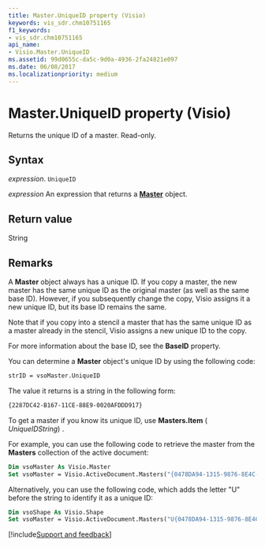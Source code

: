 ```yaml
---
title: Master.UniqueID property (Visio)
keywords: vis_sdr.chm10751165
f1_keywords:
- vis_sdr.chm10751165
api_name:
- Visio.Master.UniqueID
ms.assetid: 99d0655c-da5c-9d0a-4936-2fa24821e097
ms.date: 06/08/2017
ms.localizationpriority: medium
---
```



# Master.UniqueID property (Visio)

Returns the unique ID of a master. Read-only.


## Syntax

_expression_. `UniqueID`

 _expression_ An expression that returns a **[Master](Visio.Master.md)** object.


## Return value

String


## Remarks

A **Master** object always has a unique ID. If you copy a master, the new master has the same unique ID as the original master (as well as the same base ID). However, if you subsequently change the copy, Visio assigns it a new unique ID, but its base ID remains the same.

Note that if you copy into a stencil a master that has the same unique ID as a master already in the stencil, Visio assigns a new unique ID to the copy. 

For more information about the base ID, see the **BaseID** property.

You can determine a **Master** object's unique ID by using the following code:




```vb
strID = vsoMaster.UniqueID
```

The value it returns is a string in the following form:




```vb
{2287DC42-B167-11CE-88E9-0020AFDDD917}
```

To get a master if you know its unique ID, use **Masters.Item** ( _UniqueIDString_) .

For example, you can use the following code to retrieve the master from the **Masters** collection of the active document:




```vb
Dim vsoMaster As Visio.Master 
Set vsoMaster = Visio.ActiveDocument.Masters("{0478DA94-1315-9876-8E4C-006523ABC9B2}") 

```

Alternatively, you can use the following code, which adds the letter "U" before the string to identify it as a unique ID:




```vb
Dim vsoShape As Visio.Shape 
Set vsoMaster = Visio.ActiveDocument.Masters("U{0478DA94-1315-9876-8E4C-006523ABC9B2}") 

```

[!include[Support and feedback](~/includes/feedback-boilerplate.md)]